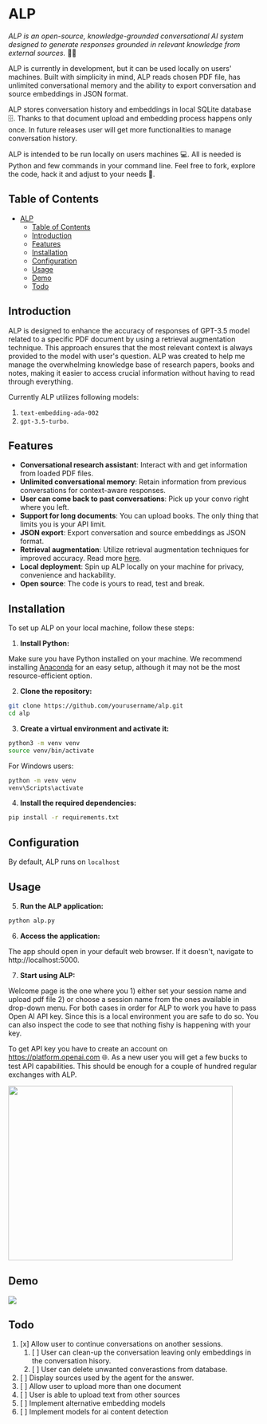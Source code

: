 # ALP

_ALP is an open-source, knowledge-grounded conversational AI system designed to generate responses grounded in relevant knowledge from external sources._ 📖💫

ALP is currently in development, but it can be used locally on users' machines. Built with simplicity in mind, ALP reads chosen PDF file, has unlimited conversational memory and the ability to export conversation and source embeddings in JSON format.

ALP stores conversation history and embeddings in local SQLite database 🗄️. Thanks to that document upload and embedding process happens only once. In future releases user will get more functionalities to manage conversation history. 

ALP is intended to be run locally on users machines 💻. All is needed is Python and few commands in your command line. Feel free to fork, explore the code, hack it and adjust to your needs 🔧. 

## Table of Contents

- [ALP](#alp)
  - [Table of Contents](#table-of-contents)
  - [Introduction](#introduction)
  - [Features](#features)
  - [Installation](#installation)
  - [Configuration](#configuration)
  - [Usage](#usage)
  - [Demo](#demo)
  - [Todo](#todo)

## Introduction
ALP is designed to enhance the accuracy of responses of GPT-3.5 model related to a specific PDF document by using a retrieval augmentation technique. This approach ensures that the most relevant context is always provided to the model with user's question. ALP was created to help me manage the overwhelming knowledge base of research papers, books and notes, making it easier to access crucial information without having to read through everything.

Currently ALP utilizes following models:
1. ```text-embedding-ada-002```
2. ```gpt-3.5-turbo```. 

## Features
- **Conversational research assistant**: Interact with and get information from loaded PDF files.
- **Unlimited conversational memory**: Retain information from previous conversations for context-aware responses.
- **User can come back to past conversations**: Pick up your convo right where you left. 
- **Support for long documents**: You can upload books. The only thing that limits you is your API limit.
- **JSON export**: Export conversation and source embeddings as JSON format.
- **Retrieval augmentation**: Utilize retrieval augmentation techniques for improved accuracy. Read more [here](https://arxiv.org/pdf/2104.07567.pdf).
- **Local deployment**: Spin up ALP locally on your machine for privacy, convenience and hackability. 
- **Open source**: The code is yours to read, test and break. 

## Installation
To set up ALP on your local machine, follow these steps:

1. **Install Python:**

Make sure you have Python installed on your machine. We recommend installing [Anaconda](https://www.anaconda.com/products/distribution) for an easy setup, although it may not be the most resource-efficient option.

2. **Clone the repository:**

```bash 
git clone https://github.com/yourusername/alp.git 
cd alp
```

3. **Create a virtual environment and activate it:**

```bash 
python3 -m venv venv 
source venv/bin/activate
```

For Windows users:

```bash
python -m venv venv 
venv\Scripts\activate
```

4. **Install the required dependencies:**

```bash
pip install -r requirements.txt
```

## Configuration
By default, ALP runs on `localhost`


## Usage
5. **Run the ALP application:**

```bash
python alp.py
```

6. **Access the application:**
   
The app should open in your default web browser. If it doesn't, navigate to http://localhost:5000.

7. **Start using ALP:**

Welcome page is the one where you 1) either set your session name and upload pdf file 2) or choose a session name from the ones available in drop-down menu. 
For both cases in order for ALP to work you have to pass Open AI API key. Since this is a local environment you are safe to do so. You can also inspect the code to see that nothing fishy is happening with your key.

To get API key you have to create an account on https://platform.openai.com 🌐. As a new user you will get a few bucks to test API capabilities. This should be enough for a couple of hundred regular exchanges with ALP.

<img src="https://github.com/rpast/ALP/blob/master/static/alp_welcome.png?raw=true" width="450px" height="350px"></img>


## Demo
<img src="https://github.com/rpast/ALP/blob/master/static/alp_demo.gif?raw=true"></img>


## Todo
1. [x] Allow user to continue conversations on another sessions.
   1. [ ] User can clean-up the conversation leaving only embeddings in the conversation hisory.
   2. [ ] User can delete unwanted converastions from database.
2. [ ] Display sources used by the agent for the answer.
3. [ ] Allow user to upload more than one document
4. [ ] User is able to upload text from other sources 
5. [ ] Implement alternative embedding models
6. [ ] Implement models for ai content detection

